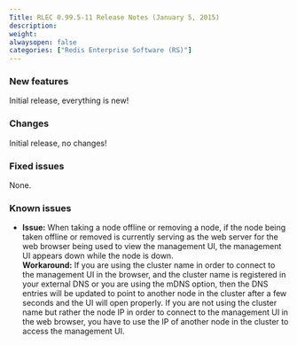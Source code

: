 ```yaml
---
Title: RLEC 0.99.5-11 Release Notes (January 5, 2015)
description: 
weight:
alwaysopen: false
categories: ["Redis Enterprise Software (RS)"]
---
```

### New features

Initial release, everything is new!

### Changes

Initial release, no changes!

### Fixed issues

None.

### Known issues

- **Issue:** When taking a node offline or removing a node, if the
    node being taken offline or removed is currently serving as the web
    server for the web browser being used to view the management UI, the
    management UI appears down while the node is down.\
    **Workaround:** If you are using the cluster name in order to
    connect to the management UI in the browser, and the cluster name is
    registered in your external DNS or you are using the mDNS option,
    then the DNS entries will be updated to point to another node in the
    cluster after a few seconds and the UI will open properly. If you
    are not using the cluster name but rather the node IP in order to
    connect to the management UI in the web browser, you have to use the
    IP of another node in the cluster to access the management UI.
